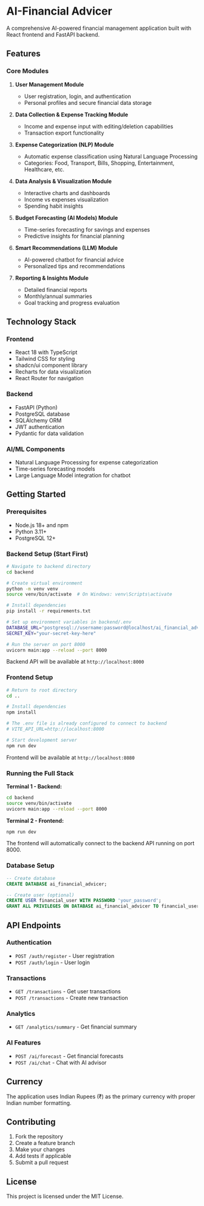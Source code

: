# AI-Financial Advicer

A comprehensive AI-powered financial management application built with React frontend and FastAPI backend.

## Features

### Core Modules

1. **User Management Module**
   - User registration, login, and authentication
   - Personal profiles and secure financial data storage

2. **Data Collection & Expense Tracking Module**
   - Income and expense input with editing/deletion capabilities
   - Transaction export functionality

3. **Expense Categorization (NLP) Module**
   - Automatic expense classification using Natural Language Processing
   - Categories: Food, Transport, Bills, Shopping, Entertainment, Healthcare, etc.

4. **Data Analysis & Visualization Module**
   - Interactive charts and dashboards
   - Income vs expenses visualization
   - Spending habit insights

5. **Budget Forecasting (AI Models) Module**
   - Time-series forecasting for savings and expenses
   - Predictive insights for financial planning

6. **Smart Recommendations (LLM) Module**
   - AI-powered chatbot for financial advice
   - Personalized tips and recommendations

7. **Reporting & Insights Module**
   - Detailed financial reports
   - Monthly/annual summaries
   - Goal tracking and progress evaluation

## Technology Stack

### Frontend
- React 18 with TypeScript
- Tailwind CSS for styling
- shadcn/ui component library
- Recharts for data visualization
- React Router for navigation

### Backend
- FastAPI (Python)
- PostgreSQL database
- SQLAlchemy ORM
- JWT authentication
- Pydantic for data validation

### AI/ML Components
- Natural Language Processing for expense categorization
- Time-series forecasting models
- Large Language Model integration for chatbot

## Getting Started

### Prerequisites
- Node.js 18+ and npm
- Python 3.11+
- PostgreSQL 12+

### Backend Setup (Start First)

```bash
# Navigate to backend directory
cd backend

# Create virtual environment
python -m venv venv
source venv/bin/activate  # On Windows: venv\Scripts\activate

# Install dependencies
pip install -r requirements.txt

# Set up environment variables in backend/.env
DATABASE_URL="postgresql://username:password@localhost/ai_financial_advicer"
SECRET_KEY="your-secret-key-here"

# Run the server on port 8000
uvicorn main:app --reload --port 8000
```

Backend API will be available at `http://localhost:8000`

### Frontend Setup

```bash
# Return to root directory
cd ..

# Install dependencies
npm install

# The .env file is already configured to connect to backend
# VITE_API_URL=http://localhost:8000

# Start development server
npm run dev
```

Frontend will be available at `http://localhost:8080`

### Running the Full Stack

**Terminal 1 - Backend:**
```bash
cd backend
source venv/bin/activate
uvicorn main:app --reload --port 8000
```

**Terminal 2 - Frontend:**
```bash
npm run dev
```

The frontend will automatically connect to the backend API running on port 8000.

### Database Setup

```sql
-- Create database
CREATE DATABASE ai_financial_advicer;

-- Create user (optional)
CREATE USER financial_user WITH PASSWORD 'your_password';
GRANT ALL PRIVILEGES ON DATABASE ai_financial_advicer TO financial_user;
```

## API Endpoints

### Authentication
- `POST /auth/register` - User registration
- `POST /auth/login` - User login

### Transactions
- `GET /transactions` - Get user transactions
- `POST /transactions` - Create new transaction

### Analytics
- `GET /analytics/summary` - Get financial summary

### AI Features
- `POST /ai/forecast` - Get financial forecasts
- `POST /ai/chat` - Chat with AI advisor

## Currency

The application uses Indian Rupees (₹) as the primary currency with proper Indian number formatting.

## Contributing

1. Fork the repository
2. Create a feature branch
3. Make your changes
4. Add tests if applicable
5. Submit a pull request

## License

This project is licensed under the MIT License.